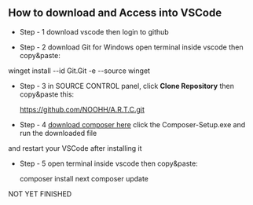 ## How to download and Access into VSCode

- Step - 1
download vscode then login to github

- Step - 2
download Git for Windows
open terminal inside vscode then copy&paste:

winget install --id Git.Git -e --source winget

- Step - 3
in SOURCE CONTROL panel,
click **Clone Repository** then copy&paste this: 

    https://github.com/NOOHH/A.R.T.C.git

- Step - 4
[download composer here](https://getcomposer.org/download/) click the Composer-Setup.exe and run the downloaded file

and restart your VSCode after installing it

- Step - 5
open terminal inside vscode then copy&paste:

    composer install
    next
    composer update

NOT YET FINISHED













